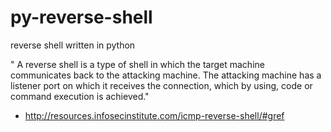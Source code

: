 # py-reverse-shell
reverse shell written in python

" A reverse shell is a type of shell in which the target machine communicates back to the attacking machine. The attacking machine has a listener port on which it receives the connection, which by using, code or command execution is achieved."
- http://resources.infosecinstitute.com/icmp-reverse-shell/#gref
